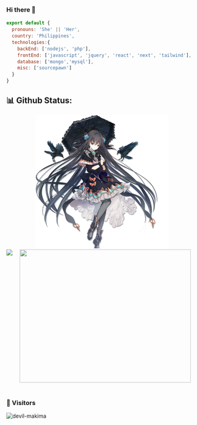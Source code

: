 ### Hi there 👋

```js
export default {
  pronouns: 'She' || 'Her',
  country: 'Philippines',
  technologies:{
    backEnd: ['nodejs', 'php'],
    frontEnd: ['javascript', 'jquery', 'react', 'next', 'tailwind'],
    database: ['mongo','mysql'],
    misc: ['sourcepawn']
  }
}
```

## 📊 Github Status:

<p align="center">
  <img src="https://raw.githubusercontent.com/NoDocCat/NoDocCat/master/Tairitsu.png" width="350">
  <img src="https://github-readme-stats.vercel.app/api?username=devil-makima&show_icons=true&count_private=true&line_height=30"
       width="450" height="350"
  >
  
<a href="#">
   <img align="left" src="https://github-readme-streak-stats.herokuapp.com/?user=devil-makima&theme=buefy-dark&date_format=M%20j%5B%2C%20Y%5D" />
</a><br><br>

### 👀 Visitors
![devil-makima](https://count.getloli.com/get/@devil-makima?theme=rule34)
